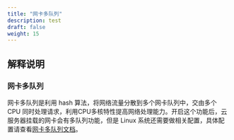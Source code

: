 ```yaml
---
title: "网卡多队列"
description: test
draft: false
weight: 15
---
```


## 解释说明

### 网卡多队列

网卡多队列是利用 hash 算法，将网络流量分散到多个网卡队列中，交由多个 CPU 同时处理请求，利用CPU多核特性提高网络处理能力。开启这个功能后，云服务器挂载的网卡会有多队列功能，但是 Linux 系统还需要做相关配置，具体配置请查看[网卡多队列文档](https://docs.qingcloud.com/product/faq/index.html#nic-multi-queue)。

















